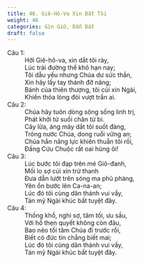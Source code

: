 ```yaml
---
title: 46. Giê-Hô-Va Xin Dắt Tôi
weight: 46
categories: Gìn Giữ, Dẫn Dắt
draft: false
---
```

<dl><dt>Câu 1:</dt><dd data-verse="1">Hỡi Giê-hô-va, xin dắt tôi rày, <br/>Lúc trải đường thế khô hạn nay; <br/>Tôi dẫu yếu nhưng Chúa dư sức thần, <br/>Xin hãy lấy tay thánh đỡ nâng; <br/>Bánh của thiên thượng, tôi cúi xin Ngài, <br/>Khiến thỏa lòng đói vượt trần ai. </dd><dt>Câu 2:</dt><dd data-verse="2">Chúa hãy tuôn dòng sông sống linh trị, <br/>Phát khởi từ suối chân từ bi. <br/>Cây lửa, áng mây dắt tôi suốt đàng, <br/>Trông nước Chúa, dong ruổi vững an; <br/>Chúa hẳn năng lực khiên thuẫn tôi rồi, <br/>Đấng Cứu Chuộc rất oai hùng ôi! </dd><dt>Câu 3:</dt><dd data-verse="3">Lúc bước tôi đạp trên mé Giô-đanh, <br/>Mối lo sợ cúi xin trừ thanh <br/>Đưa dẫn lướt trên sóng ma phũ phàng, <br/>Yên ổn bước lên Ca-na-an; <br/>Lúc đó tôi cùng dân thánh vui vầy, <br/>Tán mỹ Ngài khúc bất tuyệt đây. </dd><dt>Câu 4:</dt><dd data-verse="4">Thống khổ, nghi sợ, tăm tối, ưu sầu, <br/>Với hổ thẹn quyết không còn đâu, <br/>Bao nẻo tối tăm Chúa đi trước rồi, <br/>Biết có đức tin chẳng biết mai; <br/>Lúc đó tôi cùng dân thánh vui vầy, <br/>Tán mỹ Ngài khúc bất tuyệt đây. </dd></dl>